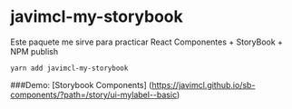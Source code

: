# javimcl-my-storybook

Este paquete me sirve para practicar React Componentes + StoryBook + NPM publish

```
yarn add javimcl-my-storybook
```
###Demo:
[Storybook Components] (https://javimcl.github.io/sb-components/?path=/story/ui-mylabel--basic)